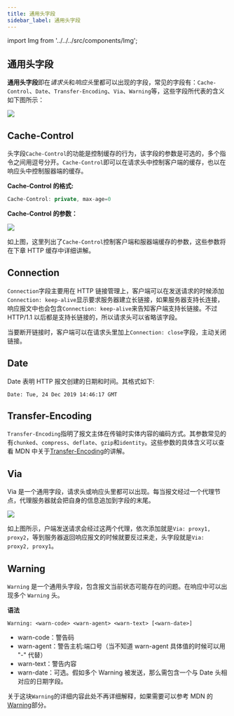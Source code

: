 ```yaml
---
title: 通用头字段
sidebar_label: 通用头字段
---
```


import Img from '../../../src/components/Img';

## 通用头字段

**通用头字段**即在*请求头*和*响应头*里都可以出现的字段，常见的字段有：`Cache-Control`、`Date`、`Transfer-Encoding`、`Via`、`Warning`等，这些字段所代表的含义如下图所示：

<Img w="400" legend="图：HTTP通用头字段" src="https://cosmos-x.oss-cn-hangzhou.aliyuncs.com/s5wnO8.png"/>

## Cache-Control

头字段`Cache-Control`的功能是控制缓存的行为，该字段的参数是可选的，多个指令之间用逗号分开。`Cache-Control`即可以在请求头中控制客户端的缓存，也以在响应头中控制服器端的缓存。

**Cache-Control 的格式:**

```js
Cache-Control: private, max-age=0
```

**Cache-Control 的参数：**

<Img w="600" legend="图：HTTP通用头字段" src="https://cosmos-x.oss-cn-hangzhou.aliyuncs.com/hlRGo8.png"/>

如上图，这里列出了`Cache-Control`控制客户端和服器端缓存的参数，这些参数将在下章 HTTP 缓存中详细讲解。

## Connection

`Connection`字段主要用在 HTTP 链接管理上，客户端可以在发送请求的时候添加`Connection: keep-alive`显示要求服务器建立长链接，如果服务器支持长连接，响应报文中也会包含`Connection: keep-alive`来告知客户端支持长链接。不过 HTTP/1.1 以后都是支持长链接的，所以请求头可以省略该字段。

当要断开链接时，客户端可以在请求头里加上`Connection: close`字段，主动关闭链接。

## Date

Date 表明 HTTP 报文创建的日期和时间。其格式如下:

```
Date: Tue, 24 Dec 2019 14:46:17 GMT
```

## Transfer-Encoding

`Transfer-Encoding`指明了报文主体在传输时实体内容的编码方式。其参数常见的有`chunked`、`compress`、`deflate`、`gzip`和`identity`。这些参数的具体含义可以查看 MDN 中关于[Transfer-Encoding](https://developer.mozilla.org/zh-CN/docs/Web/HTTP/Headers/Transfer-Encoding)的讲解。

## Via

Via 是一个通用字段，请求头或响应头里都可以出现。每当报文经过一个代理节点，代理服务器就会把自身的信息追加到字段的末尾。

<Img w="620" legend="图：Via字段示例" src="https://cosmos-x.oss-cn-hangzhou.aliyuncs.com/ytDaP0.png"/>

如上图所示，户端发送请求会经过这两个代理，依次添加就是`Via: proxy1, proxy2`，等到服务器返回响应报文的时候就要反过来走，头字段就是`Via: proxy2, proxy1`。

## Warning

`Warning` 是一个通用头字段，包含报文当前状态可能存在的问题。在响应中可以出现多个 `Warning` 头。

**语法**

```
Warning: <warn-code> <warn-agent> <warn-text> [<warn-date>]
```

- warn-code：警告码
- warn-agent：警告主机:端口号（当不知道 warn-agent 具体值的时候可以用 "-" 代替）
- warn-text：警告内容
- warn-date：可选。假如多个 Warning 被发送，那么需包含一个与 Date 头相对应的日期字段。

关于这块`Warning`的详细内容此处不再详细解释，如果需要可以参考 MDN 的[Warning](https://developer.mozilla.org/zh-CN/docs/Web/HTTP/Headers/Warning)部分。

